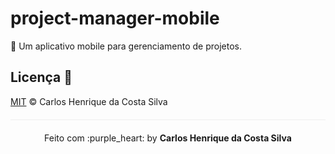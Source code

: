 # project-manager-mobile
:memo: Um aplicativo mobile para gerenciamento de projetos.

## Licença :page_facing_up:

[MIT](/LICENSE) &copy; Carlos Henrique da Costa Silva

<p align="center" style="margin-top: 20px; border-top: 1px solid #eee; padding-top: 20px;">Feito com :purple_heart: by <strong> Carlos Henrique da Costa Silva </strong> </p>
